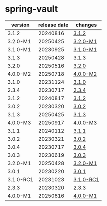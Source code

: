 # spring-vault	


|version|release date|changes|
|---|---|---|
|3.1.2|20240816|[3.1.2](./3.1.2-20240816.md)|
|3.2.0-M1|20250425|[3.2.0-M1](./3.2.0-M1-20250425.md)|
|3.1.0-M1|20230925|[3.1.0-M1](./3.1.0-M1-20230925.md)|
|3.1.3|20250428|[3.1.3](./3.1.3-20250428.md)|
|3.2.0|20250516|[3.2.0](./3.2.0-20250516.md)|
|4.0.0-M2|20250718|[4.0.0-M2](./4.0.0-M2-20250718.md)|
|3.1.0|20231124|[3.1.0](./3.1.0-20231124.md)|
|2.3.4|20230717|[2.3.4](./2.3.4-20230717.md)|
|3.1.2|20240817|[3.1.2](./3.1.2-20240817.md)|
|3.0.2|20230320|[3.0.2](./3.0.2-20230320.md)|
|3.1.3|20250425|[3.1.3](./3.1.3-20250425.md)|
|4.0.0-M3|20250917|[4.0.0-M3](./4.0.0-M3-20250917.md)|
|3.1.1|20240112|[3.1.1](./3.1.1-20240112.md)|
|3.0.2|20230321|[3.0.2](./3.0.2-20230321.md)|
|3.0.4|20230717|[3.0.4](./3.0.4-20230717.md)|
|3.0.3|20230619|[3.0.3](./3.0.3-20230619.md)|
|3.2.0-M1|20250428|[3.2.0-M1](./3.2.0-M1-20250428.md)|
|3.0.1|20230220|[3.0.1](./3.0.1-20230220.md)|
|3.1.0-RC1|20231023|[3.1.0-RC1](./3.1.0-RC1-20231023.md)|
|2.3.3|20230320|[2.3.3](./2.3.3-20230320.md)|
|4.0.0-M1|20250616|[4.0.0-M1](./4.0.0-M1-20250616.md)|
